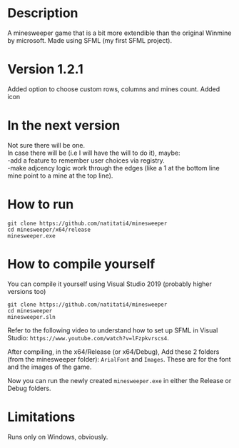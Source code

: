 # Description
A minesweeper game that is a bit more extendible than the original Winmine by microsoft. Made using SFML (my first SFML project).

# Version 1.2.1
Added option to choose custom rows, columns and mines count.
Added icon

# In the next version
Not sure there will be one.\
In case there will be (i.e I will have the will to do it), maybe: \
-add a feature to remember user choices via registry.\
-make adjcency logic work through the edges (like a 1 at the bottom line mine point to a mine at the top line).

# How to run

```
git clone https://github.com/natitati4/minesweeper
cd minesweeper/x64/release
minesweeper.exe
```

# How to compile yourself
You can compile it yourself using Visual Studio 2019 (probably higher versions too)

```
git clone https://github.com/natitati4/minesweeper
cd minesweeper
minesweeper.sln
```

Refer to the following video to understand how to set up SFML in Visual Studio: `https://www.youtube.com/watch?v=lFzpkvrscs4`.

After compiling, in the x64/Release (or x64/Debug), Add these 2 folders (from the minesweeper folder): `ArialFont` and `Images`. These are for the font and the images of the game.

Now you can run the newly created `minesweeper.exe` in either the Release or Debug folders.

# Limitations
Runs only on Windows, obviously.
